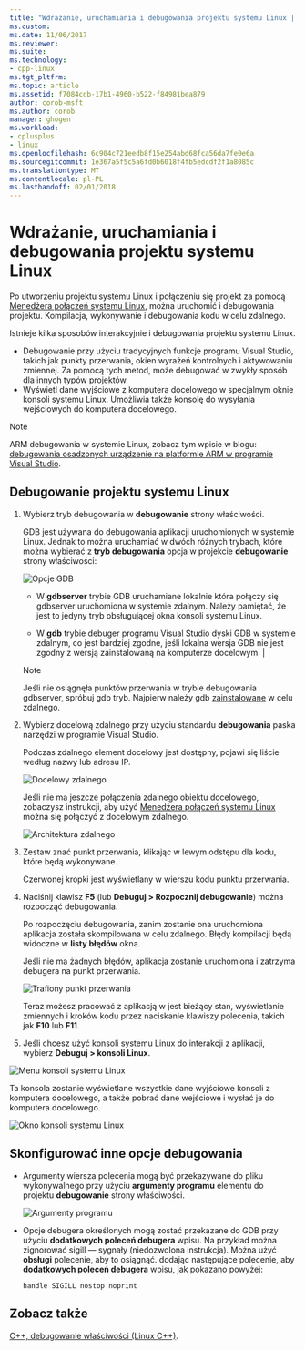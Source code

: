 ```yaml
---
title: "Wdrażanie, uruchamiania i debugowania projektu systemu Linux | Dokumentacja firmy Microsoft"
ms.custom: 
ms.date: 11/06/2017
ms.reviewer: 
ms.suite: 
ms.technology:
- cpp-linux
ms.tgt_pltfrm: 
ms.topic: article
ms.assetid: f7084cdb-17b1-4960-b522-f84981bea879
author: corob-msft
ms.author: corob
manager: ghogen
ms.workload:
- cplusplus
- linux
ms.openlocfilehash: 6c904c721eedb8f15e254abd68fca56da7fe0e6a
ms.sourcegitcommit: 1e367a5f5c5a6fd0b6018f4fb5edcdf2f1a8085c
ms.translationtype: MT
ms.contentlocale: pl-PL
ms.lasthandoff: 02/01/2018
---
```

# <a name="deploy-run-and-debug-your-linux-project"></a>Wdrażanie, uruchamiania i debugowania projektu systemu Linux

Po utworzeniu projektu systemu Linux i połączeniu się projekt za pomocą [Menedżera połączeń systemu Linux](../linux/connect-to-your-remote-linux-computer.md), można uruchomić i debugowania projektu. Kompilacja, wykonywanie i debugowania kodu w celu zdalnego.

Istnieje kilka sposobów interakcyjnie i debugowania projektu systemu Linux.

* Debugowanie przy użyciu tradycyjnych funkcje programu Visual Studio, takich jak punkty przerwania, okien wyrażeń kontrolnych i aktywowaniu zmiennej. Za pomocą tych metod, może debugować w zwykły sposób dla innych typów projektów.
* Wyświetl dane wyjściowe z komputera docelowego w specjalnym oknie konsoli systemu Linux. Umożliwia także konsolę do wysyłania wejściowych do komputera docelowego.

> [!NOTE]
> ARM debugowania w systemie Linux, zobacz tym wpisie w blogu: [debugowania osadzonych urządzenie na platformie ARM w programie Visual Studio](https://blogs.msdn.microsoft.com/vcblog/2018/01/10/debugging-an-embedded-arm-device-in-visual-studio/).

## <a name="debug-your-linux-project"></a>Debugowanie projektu systemu Linux

1. Wybierz tryb debugowania w **debugowanie** strony właściwości.

    GDB jest używana do debugowania aplikacji uruchomionych w systemie Linux.  Jednak to można uruchamiać w dwóch różnych trybach, które można wybierać z **tryb debugowania** opcja w projekcie **debugowanie** strony właściwości:

    ![Opcje GDB](media/settings_debugger.png)

    - W **gdbserver** trybie GDB uruchamiane lokalnie która połączy się gdbserver uruchomiona w systemie zdalnym.  Należy pamiętać, że jest to jedyny tryb obsługującej okna konsoli systemu Linux.

    - W **gdb** trybie debuger programu Visual Studio dyski GDB w systemie zdalnym, co jest bardziej zgodne, jeśli lokalna wersja GDB nie jest zgodny z wersją zainstalowaną na komputerze docelowym. |

    > [!NOTE] 
    > Jeśli nie osiągnęła punktów przerwania w trybie debugowania gdbserver, spróbuj gdb tryb. Najpierw należy gdb [zainstalowane](../linux/download-install-and-setup-the-linux-development-workload.md) w celu zdalnego.

2. Wybierz docelową zdalnego przy użyciu standardu **debugowania** paska narzędzi w programie Visual Studio.

    Podczas zdalnego element docelowy jest dostępny, pojawi się liście według nazwy lub adresu IP.

    ![Docelowy zdalnego](media/remote_target.png)

    Jeśli nie ma jeszcze połączenia zdalnego obiektu docelowego, zobaczysz instrukcji, aby użyć [Menedżera połączeń systemu Linux](../linux/connect-to-your-remote-linux-computer.md) można się połączyć z docelowym zdalnego.

    ![Architektura zdalnego](media/architecture.png)

3. Zestaw znać punkt przerwania, klikając w lewym odstępu dla kodu, które będą wykonywane.

    Czerwonej kropki jest wyświetlany w wierszu kodu punktu przerwania.

4. Naciśnij klawisz **F5** (lub **Debuguj > Rozpocznij debugowanie**) można rozpocząć debugowania.

    Po rozpoczęciu debugowania, zanim zostanie ona uruchomiona aplikacja została skompilowana w celu zdalnego. Błędy kompilacji będą widoczne w **listy błędów** okna.

    Jeśli nie ma żadnych błędów, aplikacja zostanie uruchomiona i zatrzyma debugera na punkt przerwania.

    ![Trafiony punkt przerwania](media/hit_breakpoint.png)  

    Teraz możesz pracować z aplikacją w jest bieżący stan, wyświetlanie zmiennych i kroków kodu przez naciskanie klawiszy polecenia, takich jak **F10** lub **F11**.

4. Jeśli chcesz użyć konsoli systemu Linux do interakcji z aplikacji, wybierz **Debuguj > konsoli Linux**.

  ![Menu konsoli systemu Linux](media/consolemenu.png)

  Ta konsola zostanie wyświetlane wszystkie dane wyjściowe konsoli z komputera docelowego, a także pobrać dane wejściowe i wysłać je do komputera docelowego.

  ![Okno konsoli systemu Linux](media/consolewindow.png)

## <a name="configure-other-debugging-options"></a>Skonfigurować inne opcje debugowania

* Argumenty wiersza polecenia mogą być przekazywane do pliku wykonywalnego przy użyciu **argumenty programu** elementu do projektu **debugowanie** strony właściwości.
  
  ![Argumenty programu](media/settings_programarguments.png)

* Opcje debugera określonych mogą zostać przekazane do GDB przy użyciu **dodatkowych poleceń debugera** wpisu.  Na przykład można zignorować sigill — sygnały (niedozwolona instrukcja).  Można użyć **obsługi** polecenie, aby to osiągnąć.  dodając następujące polecenie, aby **dodatkowych poleceń debugera** wpisu, jak pokazano powyżej:

  ```handle SIGILL nostop noprint```

## <a name="see-also"></a>Zobacz także
[C++, debugowanie właściwości (Linux C++)](../linux/prop-pages/debugging-linux.md).
